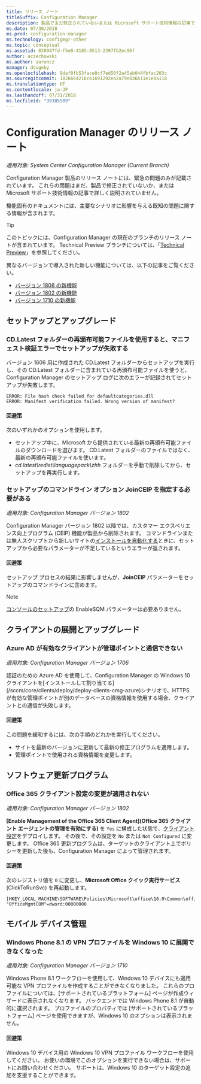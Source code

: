 ```yaml
---
title: リリース ノート
titleSuffix: Configuration Manager
description: 製品でまだ修正されていないまたは Microsoft サポート技術情報の記事で説明されていない緊急の問題については説明します。
ms.date: 07/30/2018
ms.prod: configuration-manager
ms.technology: configmgr-other
ms.topic: conceptual
ms.assetid: 030947fd-f5e0-4185-8513-2397fb2ec96f
author: aczechowski
ms.author: aaroncz
manager: dougeby
ms.openlocfilehash: 9daf0fb53face0cf7ed56f2a45ab044fbfac203c
ms.sourcegitcommit: 1826664216c61691292ea2a79e836b11e1e8a118
ms.translationtype: HT
ms.contentlocale: ja-JP
ms.lasthandoff: 07/31/2018
ms.locfileid: "39385509"
---
```

# <a name="release-notes-for-configuration-manager"></a>Configuration Manager のリリース ノート

*適用対象: System Center Configuration Manager (Current Branch)*

Configuration Manager 製品のリリース ノートには、緊急の問題のみが記載されています。 これらの問題はまだ、製品で修正されていないか、または Microsoft サポート技術情報の記事で詳しく説明されていません。  

機能固有のドキュメントには、主要なシナリオに影響を与える既知の問題に関する情報が含まれます。  

> [!TIP]  
>  このトピックには、Configuration Manager の現在のブランチのリリース ノートが含まれています。 Technical Preview ブランチについては、「[Technical Preview](../../../../core/get-started/technical-preview.md)」を参照してください。  

異なるバージョンで導入された新しい機能については、以下の記事をご覧ください。
- [バージョン 1806 の新機能](/sccm/core/plan-design/changes/whats-new-in-version-1806)  
- [バージョン 1802 の新機能](/sccm/core/plan-design/changes/whats-new-in-version-1802)
- [バージョン 1710 の新機能](/sccm/core/plan-design/changes/whats-new-in-version-1710)



## <a name="setup-and-upgrade"></a>セットアップとアップグレード  


### <a name="when-using-redistributable-files-from-the-cdlatest-folder-setup-fails-with-a-manifest-verification-error"></a>CD.Latest フォルダーの再頒布可能ファイルを使用すると、マニフェスト検証エラーでセットアップが失敗する
<!-- 510080, 490569  -->

バージョン 1606 用に作成された CD.Latest フォルダーからセットアップを実行し、その CD.Latest フォルダーに含まれている再頒布可能ファイルを使うと、Configuration Manager のセットアップ ログに次のエラーが記録されてセットアップが失敗します。

  `ERROR: File hash check failed for defaultcategories.dll`  
  `ERROR: Manifest verification failed. Wrong version of manifest?`

#### <a name="workaround"></a>回避策
次のいずれかのオプションを使用します。
 - セットアップ中に、Microsoft から提供されている最新の再頒布可能ファイルのダウンロードを選びます。 CD.Latest フォルダーのファイルではなく、最新の再頒布可能ファイルを使います。
 - *cd.latest\redist\languagepack\zhh* フォルダーを手動で削除してから、セットアップを再実行します。


### <a name="setup-command-line-option-joinceip-must-be-specified"></a>セットアップのコマンドライン オプション JoinCEIP を指定する必要がある
<!--510806-->
*適用対象: Configuration Manager バージョン 1802*

Configuration Manager バージョン 1802 以降では、カスタマー エクスペリエンス向上プログラム (CEIP) 機能が製品から削除されます。 コマンドラインまたは無人スクリプトから新しいサイトの[インストールを自動化する](/sccm/core/servers/deploy/install/command-line-options-for-setup)ときに、セットアップから必要なパラメーターが不足しているというエラーが返されます。 

#### <a name="workaround"></a>回避策
セットアップ プロセスの結果に影響しませんが、**JoinCEIP** パラメーターをセットアップのコマンドラインに含めます。

 > [!Note]  
 > [コンソールのセットアップ](/sccm/core/servers/deploy/install/install-consoles)の EnableSQM パラメーターは必要ありません。



<!-- ## Backup and recovery  -->


## <a name="client-deployment-and-upgrade"></a>クライアントの展開とアップグレード

### <a name="azure-ad-enabled-clients-cant-communicate-with-management-point"></a>Azure AD が有効なクライアントが管理ポイントと通信できない
<!--501089-->
*適用対象: Configuration Manager バージョン 1706*
<!--also fixed in 1710 HFRU--> 認証のための Azure AD を使用して、Configuration Manager の Windows 10 クライアントを[インストールして割り当てる](/sccm/core/clients/deploy/deploy-clients-cmg-azure)シナリオで、HTTPS が有効な管理ポイントが別のデータベースの資格情報を使用する場合、クライアントとの通信が失敗します。 

#### <a name="workaround"></a>回避策
この問題を緩和するには、次の手順のどれかを実行してください。
- サイトを最新のバージョンに更新して最新の修正プログラムを適用します。
- 管理ポイントで使用される資格情報を変更します。


<!-- ## Operating system deployment  -->



## <a name="software-updates"></a>ソフトウェア更新プログラム

### <a name="changing-office-365-client-setting-doesnt-apply"></a>Office 365 クライアント設定の変更が適用されない 
<!--511551-->
*適用対象: Configuration Manager バージョン 1802*  

**[Enable Management of the Office 365 Client Agent]\(Office 365 クライアント エージェントの管理を有効にする\)** を `Yes` に構成した状態で、[クライアント設定](/sccm/core/clients/deploy/about-client-settings#enable-management-of-the-office-365-client-agent)をデプロイします。 その後で、その設定を `No` または `Not Configured` に変更します。 Office 365 更新プログラムは、ターゲットのクライアント上でポリシーを更新した後も、Configuration Manager によって管理されます。 

#### <a name="workaround"></a>回避策
次のレジストリ値を `0` に変更し、**Microsoft Office クイック実行サービス** (ClickToRunSvc) を再起動します。

```
[HKEY_LOCAL_MACHINE\SOFTWARE\Policies\Microsoft\office\16.0\Common\officeupdate]
"OfficeMgmtCOM"=dword:00000000
```



## <a name="mobile-device-management"></a>モバイル デバイス管理  

### <a name="you-can-no-longer-deploy-windows-phone-81-vpn-profiles-to-windows-10"></a>Windows Phone 8.1 の VPN プロファイルを Windows 10 に展開できなくなった
<!-- 503274  -->
*適用対象: Configuration Manager バージョン 1710*

Windows Phone 8.1 ワークフローを使用して、Windows 10 デバイスにも適用可能な VPN プロファイルを作成することができなくなりました。 これらのプロファイルについては、[サポートされているプラットフォーム] ページが作成ウィザードに表示されなくなります。 バックエンドでは Windows Phone 8.1 が自動的に選択されます。 プロファイルのプロパティでは [サポートされているプラットフォーム] ページを使用できますが、Windows 10 のオプションは表示されません。

#### <a name="workaround"></a>回避策
 Windows 10 デバイス用の Windows 10 VPN プロファイル ワークフローを使用してください。 お使いの環境でこのオプションを実行できない場合は、サポートにお問い合わせください。 サポートは、Windows 10 のターゲット設定の追加を支援することができます。



<!-- ## Reports and monitoring    -->
<!-- ## Conditional access   -->
<!-- ## Endpoint Protection -->
